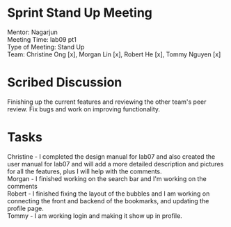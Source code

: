 
# Sprint Stand Up Meeting
Mentor: Nagarjun <br />
Meeting Time: lab09 pt1 <br /> 
Type of Meeting: Stand Up  <br />
Team: Christine Ong [x], Morgan Lin [x], Robert He [x], Tommy Nguyen [x] <br />

# Scribed Discussion
Finishing up the current features and reviewing the other team's peer review. Fix bugs and work on improving functionality.

# Tasks
Christine - I completed the design manual for lab07 and also created the user manual for lab07 and will add a more detailed description and pictures for all the features, plus I will help with the comments. <br />
Morgan - I finished working on the search bar and I'm working on the comments<br />
Robert - I finished fixing the layout of the bubbles and I am working on connecting the front and backend of the bookmarks, and updating the profile page. <br />
Tommy - I am working login and making it show up in profile. <br />

